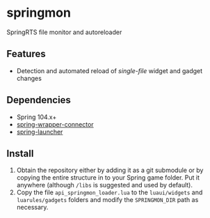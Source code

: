 # springmon
SpringRTS file monitor and autoreloader

## Features
- Detection and automated reload of *single-file* widget and gadget changes

## Dependencies
- Spring 104.x+
- [spring-wrapper-connector](https://github.com/gajop/spring-wrapper-connector)
- [spring-launcher](https://github.com/gajop/spring-launcher/)

## Install
1. Obtain the repository either by adding it as a git submodule or by copying the entire structure in to your Spring game folder. Put it anywhere (although `/libs` is suggested and used by default).
2. Copy the file `api_springmon_loader.lua` to the `luaui/widgets` and `luarules/gadgets` folders and modify the `SPRINGMON_DIR` path as necessary.
